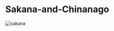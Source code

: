 # Sakana-and-Chinanago
![sakana](https://user-images.githubusercontent.com/77377005/232402315-eac6ef09-43a0-4d87-9c9b-4cc6d68ada86.gif)
